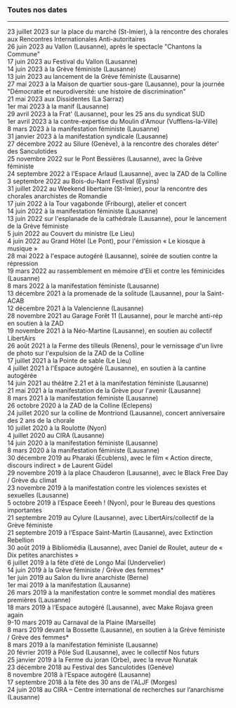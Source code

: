 ### Toutes nos dates  
  
 
*****
23 juillet 2023 sur la place du marché (St-Imier), à la rencontre des chorales aux Rencontres Internationales Anti-autoritaires  
26 juin 2023 au Vallon (Lausanne), après le spectacle "Chantons la Commune"  
17 juin 2023 au Festival du Vallon (Lausanne)  
14 juin 2023 à la Grève féministe (Lausanne)  
13 juin 2023 au lancement de la Grève féministe (Lausanne)  
27 mai 2023 à la Maison de quartier sous-gare (Lausanne), pour la journée "Démocratie et neurodiversité: une histoire de discrimination"  
21 mai 2023 aux Dissidentes (La Sarraz)  
1er mai 2023 à la manif (Lausanne)  
29 avril 2023 à la Frat' (Lausanne), pour les 25 ans du syndicat SUD  
1er avril 2023 à la contre-expertise du Moulin d'Amour (Vufflens-la-Ville)  
8 mars 2023 à la manifestation féministe (Lausanne)  
31 janvier 2023 à la manifestation syndicale (Lausanne)  
27 décembre 2022 au Silure (Genève), à la rencontre des chorales déter' des Sanculotides  
25 novembre 2022 sur le Pont Bessières (Lausanne), avec la Grève féministe  
24 septembre 2022 à l'Espace Arlaud (Lausanne), avec la ZAD de la Colline  
3 septembre 2022 au Bois-du-Nant Festival (Eysins)  
31 juillet 2022 au Weekend libertaire (St-Imier), pour la rencontre des chorales anarchistes de Romandie  
17 juin 2022 à la Tour vagabonde (Fribourg), atelier et concert  
14 juin 2022 à la manifestation féministe (Lausanne)  
13 juin 2022 sur l'esplanade de la cathédrale (Lausanne), pour le lancement de la Grève féministe  
5 juin 2022 au Couvert du ministre (Le Lieu)  
4 juin 2022 au Grand Hôtel (Le Pont), pour l'émission « Le kiosque à musique »  
28 mai 2022 à l'espace autogéré (Lausanne), soirée de soutien contre la répression  
19 mars 2022 au rassemblement en mémoire d'Eli et contre les féminicides (Lausanne)  
8 mars 2022 à la manifestation féministe (Lausanne)  
13 décembre 2021 à la promenade de la solitude (Lausanne), pour la Saint-ACAB  
12 décembre 2021 à la Valencienne (Lausanne)  
28 novembre 2021 au Garage Forêt 11 (Lausanne), pour le marché anti-rép en soutien à la ZAD  
19 novembre 2021 à la Néo-Martine (Lausanne), en soutien au collectif LibertAirs  
26 août 2021 à la Ferme des tilleuls (Renens), pour le vernissage d'un livre de photo sur l'expulsion de la ZAD de la Colline  
17 juillet 2021 à la Pointe de sable (Le Lieu)  
4 juillet 2021 à l'Espace autogéré (Lausanne), en soutien à la cantine autogérée  
14 juin 2021 au théâtre 2.21 et à la manifestation féministe (Lausanne)  
21 mai 2021 à la manifestation de la Grève pour l'avenir (Lausanne)  
8 mars 2021 à la manifestation féministe (Lausanne)  
26 octobre 2020 à la ZAD de la Colline (Eclepens)  
24 juillet 2020 sur la colline de Montriond (Lausanne), concert anniversaire des 2 ans de la chorale  
10 juillet 2020 à la Roulotte (Nyon)  
4 juillet 2020 au CIRA (Lausanne)  
14 juin 2020 à la manifestation féministe (Lausanne)  
8 mars 2020 à la manifestation féministe (Lausanne)  
30 décembre 2019 au Pharaki (Écublens), avec le film « Action directe, discours indirect » de Laurent Güdel  
29 novembre 2019 à la place Chauderon (Lausanne), avec le Black Free Day / Grève du climat  
23 novembre 2019 à la manifestation contre les violences sexistes et sexuelles (Lausanne)  
5 octobre 2019 à l’Espace Eeeeh ! (Nyon), pour le Bureau des questions importantes  
21 septembre 2019 au Cylure (Lausanne), avec LibertAirs/collectif de la Grève féministe  
21 septembre 2019 à l’Espace Saint-Martin (Lausanne), avec Extinction Rebellion  
30 août 2019 à Bibliomédia (Lausanne), avec Daniel de Roulet, auteur de « Dix petites anarchistes »  
6 juillet 2019 à la fête d’été de Longo Maï (Undervelier)  
14 juin 2019 à la Grève féministe / Grève des femmes*  
1er juin 2019 au Salon du livre anarchiste (Berne)  
1er mai 2019 à la manifestation (Lausanne)  
26 mars 2019 à la manifestation contre le sommet mondial des matières premières (Lausanne)  
18 mars 2019 à l’Espace autogéré (Lausanne), avec Make Rojava green again  
9-10 mars 2019 au Carnaval de la Plaine (Marseille)  
8 mars 2019 devant la Bossette (Lausanne), en soutien à la Grève féministe / Grève des femmes*  
8 mars 2019 à la manifestation féministe (Lausanne)  
20 février 2019 à Pôle Sud (Lausanne), avec le collectif Nos futurs  
25 janvier 2019 à la Ferme du joran (Orbe), avec la revue Nunatak  
23 décembre 2018 au Festival des Sanculotides (Genève)  
8 novembre 2018 à l’Espace autogéré (Lausanne)  
17 septembre 2018 à la fête des 30 ans de l'ALJF (Morges)  
24 juin 2018 au CIRA – Centre international de recherches sur l’anarchisme (Lausanne)  
